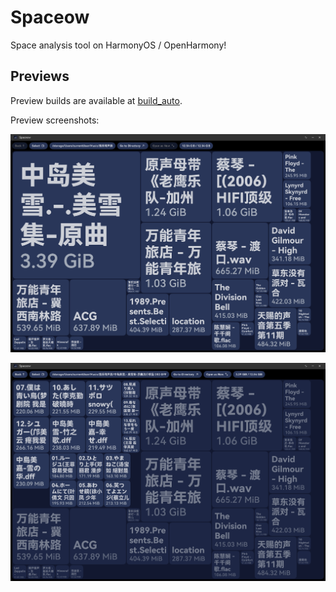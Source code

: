 # Spaceow
Space analysis tool on HarmonyOS / OpenHarmony!

## Previews
Preview builds are available at [build_auto](build_auto).

Preview screenshots:

![Preview.jpg](previews/Preview-1.jpg)

![Preview-2.jpg](previews/Preview-2.jpg)